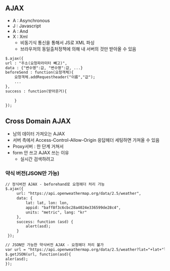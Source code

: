 ## AJAX
- A : Asynchronous
- J : Javascript
- A : And
- X : Xml
    - 비동기식 통신을 통해서 JS로 XML 파싱
    - 브라우저의 동일출처정책에 의해 내 서버의 것만 받아올 수 있음
```html
$.ajax({
url : "주소(요청파라미터 빼고)",
data : {"변수명":값, "변수명":값, ...}
beforeSend : function(요청객체){
    요청객체.addRequestheader("이름","값");
    ...
},
success : function(받아온거){
    
    }
});
```
## Cross Domain AJAX
- 남의 데이터 가져오는 AJAX
- 서버 측에서 Access-Control-Allow-Origin 응답헤더 세팅하면 가져올 수 있음
- Proxy서버 : 한 단계 거쳐서
- form 안 쓰고 AJAX 쓰는 이유
    - 실시간 검색하려고
### 약식 버전(JSON만 가능)
```html
// 정식버전 AJAX - beforehand로 요청헤더 처리 가능
$.ajax({
     url: "https://api.openweathermap.org/data/2.5/weather",
     data: {
         lat: lat, lon: lon,
         appid: "baff8f3c6cbc28a4024e336599de28c4",
         units: "metric", lang: "kr"
     },
     success: function (asd) {
         alert(asd);
     }
 });

// JSON만 가능한 약식버전 AJAX - 요청헤더 처리 불가
var url = "https://api.openweathermap.org/data/2.5/weather?lat="+lat+"lon="+lon+"appid="+"baff8f3c6cbc28a4024e336599de28c4"
$.getJSON(url, function(asd){
aler(asd);
});
```